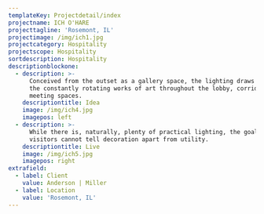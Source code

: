 ```yaml
---
templateKey: Projectdetail/index
projectname: ICH O'HARE
projecttagline: 'Rosemont, IL'
projectimage: /img/ich1.jpg
projectcategory: Hospitality
projectscope: Hospitality
sortdescription: Hospitality
descriptionblockone:
  - description: >-
      Conceived from the outset as a gallery space, the lighting draws focus to
      the constantly rotating works of art throughout the lobby, corridors, and
      meeting spaces.
    descriptiontitle: Idea
    image: /img/ich4.jpg
    imagepos: left
  - description: >-
      While there is, naturally, plenty of practical lighting, the goal is that
      visitors cannot tell decoration apart from utility.
    descriptiontitle: Live
    image: /img/ich5.jpg
    imagepos: right
extrafield:
  - label: Client
    value: Anderson | Miller
  - label: Location
    value: 'Rosemont, IL'
---
```


